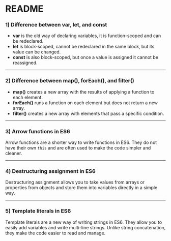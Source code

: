 # README  

### 1) Difference between var, let, and const  
- **var** is the old way of declaring variables, it is function-scoped and can be redeclared.  
- **let** is block-scoped, cannot be redeclared in the same block, but its value can be changed.  
- **const** is also block-scoped, but once a value is assigned it cannot be reassigned.  

---

### 2) Difference between map(), forEach(), and filter()  
- **map()** creates a new array with the results of applying a function to each element.  
- **forEach()** runs a function on each element but does not return a new array.  
- **filter()** creates a new array with elements that pass a specific condition.  

---

### 3) Arrow functions in ES6  
Arrow functions are a shorter way to write functions in ES6. They do not have their own `this` and are often used to make the code simpler and cleaner.  

---

### 4) Destructuring assignment in ES6  
Destructuring assignment allows you to take values from arrays or properties from objects and store them into variables directly in a simple way.  

---

### 5) Template literals in ES6  
Template literals are a new way of writing strings in ES6. They allow you to easily add variables and write multi-line strings. Unlike string concatenation, they make the code easier to read and manage.  
